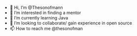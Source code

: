 - 👋 Hi, I’m @Thesonofmann
- 👀 I’m interested in finding a mentor
- 🌱 I’m currently learning Java
- 💞️ I’m looking to collaborate/ gain experience in open source 
- 📫 How to reach me @thesonofman

<!---
Thesonofmann/Thesonofmann is a ✨ special ✨ repository because its `README.md` (this file) appears on your GitHub profile.
You can click the Preview link to take a look at your changes.
--->
